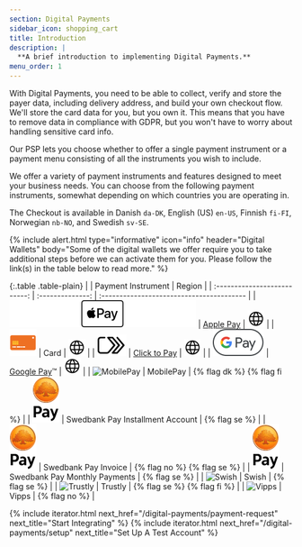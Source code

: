 ```yaml
---
section: Digital Payments
sidebar_icon: shopping_cart
title: Introduction
description: |
  **A brief introduction to implementing Digital Payments.**
menu_order: 1
---
```


With Digital Payments, you need to be able to collect, verify and store the
payer data, including delivery address, and build your own checkout flow. We'll
store the card data for you, but you own it. This means that you have to remove
data in compliance with GDPR, but you won't have to worry about handling
sensitive card info.

Our PSP lets you choose whether to offer a single payment instrument or a
payment menu consisting of all the instruments you wish to include.

We offer a variety of payment instruments and features designed to meet your
business needs. You can choose from the following payment instruments, somewhat
depending on which countries you are operating in.

The Checkout is available in Danish `da-DK`, English (US) `en-US`, Finnish
`fi-FI`, Norwegian `nb-NO`, and Swedish `sv-SE`.

{% include alert.html type="informative" icon="info" header="Digital Wallets"
body="Some of the digital wallets we offer require you to take additional steps
before we can activate them for you. Please follow the link(s) in the table
below to read more." %}

{:.table .table-plain}
|        | Payment Instrument | Region                                    |
| :--------------------------: | :--------------: | :---------------------------------------- |
|   ![Apple Pay][apple-pay-logo]   | [Apple Pay][apple-pay]          |  ![EarthIcon][earth-icon]             |
|    ![Card][card-icon]    | Card         | ![EarthIcon][earth-icon]                  |
|   ![Click to Pay][c2p-logo]   | [Click to Pay][click-to-pay]            |  ![EarthIcon][earth-icon]             |
|   ![Google Pay][google-pay-logo]   | [Google Pay][google-pay]&trade;          |  ![EarthIcon][earth-icon]             |
| ![MobilePay][mobilepay-logo] | MobilePay       | {% flag dk %} {% flag fi %}               |
| ![Swedbank Pay][swp-logo] | Swedbank Pay Installment Account | {% flag se %} |
| ![Swedbank Pay][swp-logo] | Swedbank Pay Invoice | {% flag no %} {% flag se %} |
| ![Swedbank Pay][swp-logo] | Swedbank Pay Monthly Payments | {% flag se %} |
| ![Swish][swish-logo]     | Swish                 | {% flag se %}                             |
|   ![Trustly][trustly-logo]   | Trustly            | {% flag se %} {% flag fi %}               |
| ![Vipps][vipps-logo]     | Vipps                | {% flag no %}                             |

{% include iterator.html next_href="/digital-payments/payment-request"
                         next_title="Start Integrating" %}
{% include iterator.html next_href="/digital-payments/setup"
                         next_title="Set Up A Test Account" %}

[apple-pay]: /digital-payments/payment-presentations#apple-pay
[apple-pay-logo]:/assets/img/applepay-logo.svg
[click-to-pay]: /digital-payments/payment-presentations#click-to-pay
[c2p-logo]:/assets/img/clicktopay-logo.svg
[card-icon]: /assets/img/new-card-icon.svg
[earth-icon]: /assets/img/globe-icon.png
[google-pay]: /digital-payments/payment-presentations#google-pay
[google-pay-logo]: /assets/img/googlepay-logo.svg
[mobilepay-logo]: /assets/img/icon-mobilepay-simple.svg
[vipps-logo]: /assets/img/icon-vipps-simple.svg
[swp-logo]: /assets/img/swedbank-pay-vertical-black.svg
[swish-logo]: /assets/img/icon-swish-simple.svg
[trustly-logo]: /assets/img/icon-trustly-simple.svg

